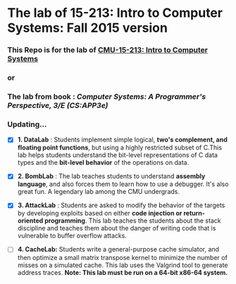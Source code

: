 # The lab of 15-213: Intro to Computer Systems: Fall 2015 version

### This Repo is for the lab of [CMU-15-213: Intro to Computer Systems](http://csapp.cs.cmu.edu/3e/labs.html) 
### or 
### The lab from book :  *Computer Systems: A Programmer's Perspective, 3/E (CS:APP3e)*

### **Updating...**

- [x] **1. DataLab** : Students implement simple logical, **two's complement, and floating point functions**, but using a highly restricted subset of C.This lab helps students understand the bit-level representations of C data types and the **bit-level behavior** of the operations on data.
- [x] **2. BombLab** : The lab teaches students to understand **assembly language**, and also forces them to learn how to use a debugger. It's also great fun. A legendary lab among the CMU undergrads.

- [x] **3. AttackLab** : Students are asked to modify the behavior of the targets by developing exploits based on either **code injection or return-oriented programming**. This lab teaches the students about the stack discipline and teaches them about the danger of writing code that is vulnerable to buffer overflow attacks.

- [ ] **4. CacheLab:** Students write a general-purpose cache simulator, and then optimize a small matrix transpose kernel to minimize the number of misses on a simulated cache. This lab uses the Valgrind tool to generate address traces. **Note: This lab must be run on a 64-bit x86-64 system.**